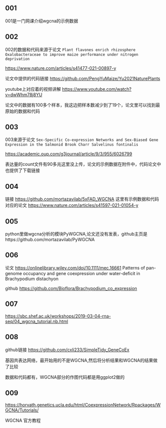 ## 001

001是一门网课介绍wgcna的示例数据

## 002

002的数据和代码来源于论文 `Plant flavones enrich rhizosphere Oxalobacteraceae to improve maize performance under nitrogen deprivation`

https://www.nature.com/articles/s41477-021-00897-y

论文中提供的代码链接 https://github.com/PengYuMaize/Yu2021NaturePlants

youtube上对应着的视频讲解 https://www.youtube.com/watch?v=dwWhm78j8YU

论文中的数据有100多个样本，我这边把样本数减少到了19个，论文里可以找到最原始的数据和代码

## 003

003来源于论文 `Sex-Specific Co-expression Networks and Sex-Biased Gene Expression in the Salmonid Brook Charr Salvelinus fontinalis`

https://academic.oup.com/g3journal/article/9/3/955/6026799

表达量的count文件有90多兆这里没上传，论文的示例数据在附件中，代码论文中也提供了下载链接

## 004
链接 https://github.com/mortazavilab/5xFAD_WGCNA 这里有示例数据和代码
对应的论文 https://www.nature.com/articles/s41597-021-01054-y

## 005
python里做wgcna分析的模块PyWGCNA,论文还没有发表，github主页是https://github.com/mortazavilab/PyWGCNA

## 006

论文 https://onlinelibrary.wiley.com/doi/10.1111/mec.16661
Patterns of pan-genome occupancy and gene coexpression under water-deficit in Brachypodium distachyon

github https://github.com/Bioflora/Brachypodium_co_expression

## 007

https://sbc.shef.ac.uk/workshops/2019-03-04-rna-seq/04_wgcna_tutorial.nb.html

## 008

github链接 https://github.com/cxli233/SimpleTidy_GeneCoEx

基因共表达网络，最开始用的不是WGCNA,然后将分析结果和WGCNA的结果做了比较

数据和代码都有，WGCNA部分的作图代码都是用ggplot2做的

## 009

https://horvath.genetics.ucla.edu/html/CoexpressionNetwork/Rpackages/WGCNA/Tutorials/

WGCNA 官方教程
